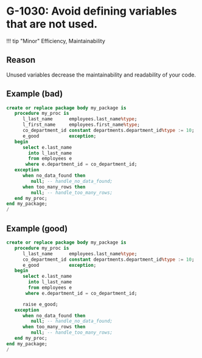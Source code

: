 # G-1030: Avoid defining variables that are not used.

!!! tip "Minor"
    Efficiency, Maintainability

## Reason

Unused variables decrease the maintainability and readability of your code.

## Example (bad)

``` sql
create or replace package body my_package is
   procedure my_proc is
      l_last_name      employees.last_name%type;
      l_first_name     employees.first_name%type;
      co_department_id constant departments.department_id%type := 10;
      e_good           exception;
   begin
      select e.last_name
        into l_last_name
        from employees e
       where e.department_id = co_department_id;
   exception
      when no_data_found then
         null; -- handle_no_data_found;
      when too_many_rows then
         null; -- handle_too_many_rows;
   end my_proc;
end my_package;
/
```

## Example (good)

``` sql
create or replace package body my_package is
   procedure my_proc is
      l_last_name      employees.last_name%type;
      co_department_id constant departments.department_id%type := 10;
      e_good           exception;
   begin
      select e.last_name
        into l_last_name
        from employees e
       where e.department_id = co_department_id;

      raise e_good;
   exception
      when no_data_found then
         null; -- handle_no_data_found;
      when too_many_rows then
         null; -- handle_too_many_rows;
   end my_proc;
end my_package;
/
```